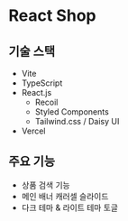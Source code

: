 # React Shop

## 기술 스택

- Vite
- TypeScript
- React.js
  - Recoil
  - Styled Components
  - Tailwind.css / Daisy UI
- Vercel

## 주요 기능

- 상품 검색 기능
- 메인 배너 캐러셀 슬라이드
- 다크 테마 & 라이트 테마 토글
